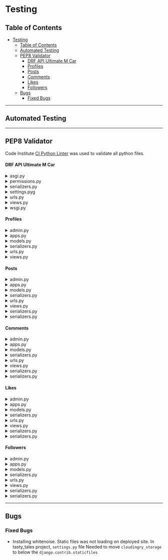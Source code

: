 # Testing
## Table of Contents

- [Testing](#testing)
  - [Table of Contents](#table-of-contents)
  - [Automated Testing](#automated-testing)
  - [PEP8 Validator](#pep8-validator)
      - [DRF API Ultimate M Car](#drf-api-ultimate-m-car)
      - [Profiles](#profiles)
      - [Posts](#posts)
      - [Comments](#comments)
      - [Likes](#likes)
      - [Followers](#followers)
  - [Bugs](#bugs)
    - [Fixed Bugs](#fixed-bugs)

---

## Automated Testing

---
## PEP8 Validator
Code Institute [CI Python Linter](https://pep8ci.herokuapp.com/) was used to validate all python files.

#### DRF API Ultimate M Car

<details>
    <summary>asgi.py</summary>
</details>
<details>
    <summary>permissions.py</summary>
</details>
<details>
    <summary>serializers.py</summary>
</details>
<details>
    <summary>settings.pyg</summary>
</details>
<details>
    <summary>urls.py</summary>
</details>
<details>
    <summary>views.py</summary>
</details>
<details>
    <summary>wsgi.py</summary>
</details>

#### Profiles

<details>
    <summary>admin.py</summary>
</details>
<details>
    <summary>apps.py</summary>
</details>

<details>
    <summary>models.py</summary>
</details>
<details>
    <summary>serializers.py</summary>
</details>
<details>
    <summary>urls.py</summary>
</details>
<details>
    <summary>views.py</summary>
</details>

#### Posts

<details>
    <summary>admin.py</summary>
</details>
<details>
    <summary>apps.py</summary>
</details>
<details>
    <summary>models.py</summary>
</details>
<details>
    <summary>serializers.py</summary>
</details>
<details>
    <summary>urls.py</summary>
</details>
<details>
    <summary>views.py</summary>
</details>
<details>
    <summary>serializers.py</summary>
</details>
<details>
    <summary>serializers.py</summary>
</details>

#### Comments

<details>
    <summary>admin.py</summary>
</details>
<details>
    <summary>apps.py</summary>
</details>
<details>
    <summary>models.py</summary>
</details>
<details>
    <summary>serializers.py</summary>
</details>
<details>
    <summary>urls.py</summary>
</details>
<details>
    <summary>views.py</summary>
</details>
<details>
    <summary>serializers.py</summary>
</details>
<details>
    <summary>serializers.py</summary>
</details>

#### Likes

<details>
    <summary>admin.py</summary>
</details>
<details>
    <summary>apps.py</summary>
</details>
<details>
    <summary>models.py</summary>
</details>
<details>
    <summary>serializers.py</summary>
</details>
<details>
    <summary>urls.py</summary>
</details>
<details>
    <summary>views.py</summary>
</details>
<details>
    <summary>serializers.py</summary>
</details>
<details>
    <summary>serializers.py</summary>
</details>

#### Followers

<details>
    <summary>admin.py</summary>
</details>
<details>
    <summary>apps.py</summary>
</details>
<details>
    <summary>models.py</summary>
</details>
<details>
    <summary>serializers.py</summary>
</details>
<details>
    <summary>urls.py</summary>
</details>
<details>
    <summary>views.py</summary>
</details>
<details>
    <summary>serializers.py</summary>
</details>
<details>
    <summary>serializers.py</summary>
</details>

---
## Bugs
### Fixed Bugs
- Installing whitenoise. Static files was not loading on deployed site. In tasty_tales project, `settings.py` file Needed to move `cloudingry_storage` to below the `django.contrib.staticfiles`
